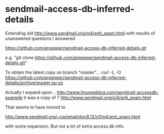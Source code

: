 # sendmail-access-db-inferred-details
Extending old http://www.sendmail.org/m4/anti_spam.html with results of unanswered questions I answered


https://github.com/arpepper/sendmail-access-db-inferred-details.git

e.g. "git clone https://github.com/arpepper/sendmail-access-db-inferred-details.git"

To obtain the latest copy on branch "master"... curl -L -O https://github.com/arpepper/sendmail-access-db-inferred-details/archive/master.tar.gz

Actually I expand upon...
http://www.linuxweblog.com/sendmail-accessdb-example
it was a copy of ?
http://www.sendmail.org/m4/anti_spam.html

That seems to have moved to

http://www.sendmail.org/~ca/email/doc8.12/cf/m4/anti_spam.html

with some expansion.  But not a lot of extra access.db info.
